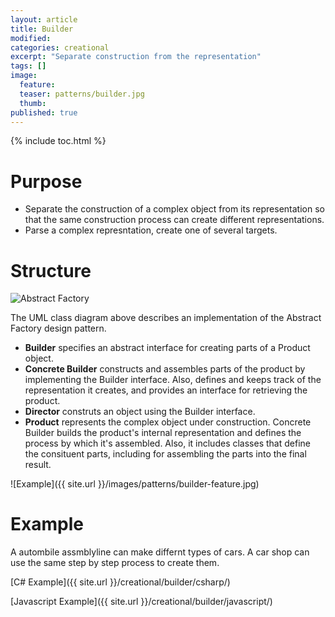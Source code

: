 ```yaml
---
layout: article
title: Builder
modified:
categories: creational
excerpt: "Separate construction from the representation"
tags: []
image:
  feature:
  teaser: patterns/builder.jpg
  thumb:
published: true
---
```


{% include toc.html %}


# Purpose

* Separate the construction of a complex object from its representation so that the same construction process can create different representations.
* Parse a complex represntation, create one of several targets.

# Structure
![Abstract Factory](http://www.dofactory.com/images/diagrams/net/builder.gif)

The UML class diagram above describes an implementation of the Abstract Factory design pattern.  

* **Builder** specifies an abstract interface for creating parts of a Product object.
* **Concrete Builder** constructs and assembles parts of the product by implementing the Builder interface. Also, defines and keeps track of the representation it creates, and provides an interface for retrieving the product.
* **Director** construts an object using the Builder interface.
* **Product** represents the complex object under construction. Concrete Builder builds the product's internal representation and defines the process by which it's assembled. Also, it includes classes that define the consituent parts, including for assembling the parts into the final result.

![Example]({{ site.url }}/images/patterns/builder-feature.jpg)

# Example 
A autombile assmblyline can make differnt types of cars. A car shop can use the same step by step process to create them.

 [C# Example]({{ site.url }}/creational/builder/csharp/)


 [Javascript Example]({{ site.url }}/creational/builder/javascript/)